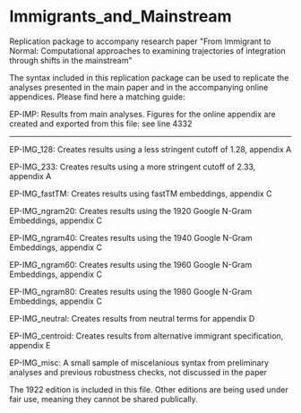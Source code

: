 # Immigrants_and_Mainstream
Replication package to accompany research paper "From Immigrant to Normal: Computational approaches to examining trajectories of integration through shifts in the mainstream"




The syntax included in this replication package can be used to replicate the analyses presented in the main paper and in the accompanying online appendices. Please find here a matching guide:

EP-IMP: Results from main analyses. Figures for the online appendix are created and exported from this file: see line 4332
___________________________________________________________________________________________

EP-IMG_128: Creates results using a less stringent cutoff of 1.28, appendix A

EP-IMG_233: Creates results using a more stringent cutoff of 2.33, appendix A

EP-IMG_fastTM: Creates results using fastTM embeddings, appendix C

EP-IMG_ngram20: Creates results using the 1920 Google N-Gram Embeddings, appendix C

EP-IMG_ngram40: Creates results using the 1940 Google N-Gram Embeddings, appendix C

EP-IMG_ngram60: Creates results using the 1960 Google N-Gram Embeddings, appendix C

EP-IMG_ngram80: Creates results using the 1980 Google N-Gram Embeddings, appendix C

EP-IMG_neutral: Creates results from neutral terms for appendix D

EP-IMG_centroid: Creates results from alternative immigrant specification, appendix E



EP-IMG_misc: A small sample of miscelanious syntax from preliminary analyses and previous robustness checks, not discussed in the paper

The 1922 edition is included in this file. Other editions are being used under fair use, meaning they cannot be shared publically.

